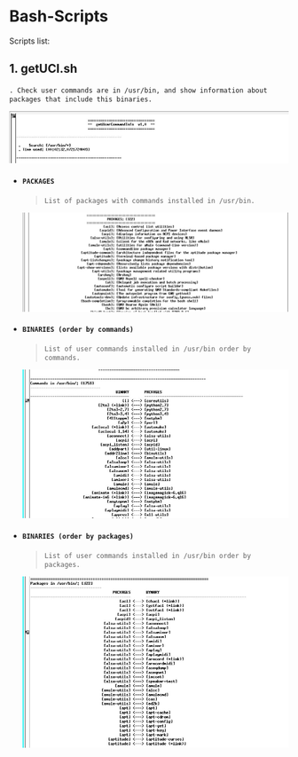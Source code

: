 # Bash-Scripts

Scripts list:

## 1. getUCI.sh
    . Check user commands are in /usr/bin, and show information about packages that include this binaries.


  ![Image of Yaktocat](https://github.com/nestorock/Bash-Scripts/blob/master/images/script-getUCI_001.jpg)


- #### `PACKAGES`
  >     List of packages with commands installed in /usr/bin.

  ![Image of Yaktocat](https://github.com/nestorock/Bash-Scripts/blob/master/images/script-getUCI_002.jpg)


- #### `BINARIES (order by commands)`
  >     List of user commands installed in /usr/bin order by commands.

  ![Image of Yaktocat](https://github.com/nestorock/Bash-Scripts/blob/master/images/script-getUCI_003.jpg)


- #### `BINARIES (order by packages)`
  >     List of user commands installed in /usr/bin order by packages.

  ![Image of Yaktocat](https://github.com/nestorock/Bash-Scripts/blob/master/images/script-getUCI_004.jpg)
